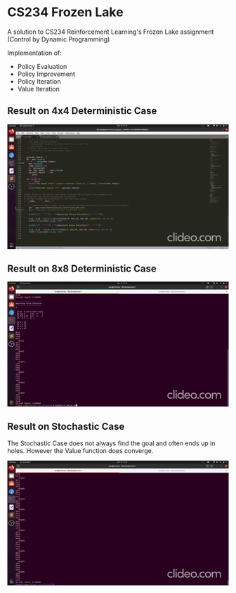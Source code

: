 # CS234 Frozen Lake

A solution to CS234 Reinforcement Learning's Frozen Lake assignment
(Control by Dynamic Programming)

Implementation of:
* Policy Evaluation
* Policy Improvement
* Policy Iteration
* Value Iteration

## Result on 4x4 Deterministic Case

![4x4_Det](resources/4x4.gif)

## Result on 8x8 Deterministic Case

![8x8_Det](resources/8x8.gif)

## Result on Stochastic Case
The Stochastic Case does not always find the goal and often ends up in holes. However the Value function does converge.

![stochastic](resources/stochastic-4x4.gif)